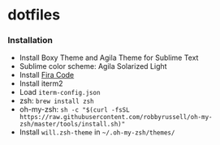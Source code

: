 # dotfiles


### Installation

* Install Boxy Theme and Agila Theme for Sublime Text
* Sublime color scheme: Agila Solarized Light
* Install [Fira Code](https://github.com/tonsky/FiraCode)
* Install iterm2
* Load `iterm-config.json`
* zsh: `brew install zsh`
* oh-my-zsh: `sh -c "$(curl -fsSL https://raw.githubusercontent.com/robbyrussell/oh-my-zsh/master/tools/install.sh)"`
* Install `will.zsh-theme` in `~/.oh-my-zsh/themes/`
